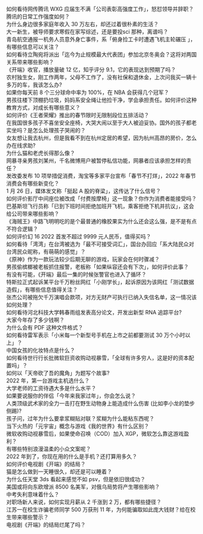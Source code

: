 如何看待网传腾讯 WXG 应届生不满「公司表彰高强度工作」，怒怼领导并辞职？腾讯的日常工作强度如何？  
为什么身边很多家庭年收入 30 万左右，却还过着很朴素的生活？  
大一新生，被导师要求寒假在家写综述，还是要投sci 那种，离谱吗？  
青岛航空通报一机务人员意外身亡事件，系「俯身捡工卡时遭遇飞机主轮碾压 」，有哪些信息可以关注？  
如何看待立陶宛将派出「迄今为止规模最大代表团」参加北京冬奥会？这将对两国关系带来哪些影响？  
《开端》收官，播放量破 12 亿，知乎评分 9.1，它的表现达到预期了吗？  
农村独生女，刚工作两年，父母不工作了，没有社保和退休金，上次问我买一辆十多万的车，我该怎么办?  
如果你每天前 8 个三分球命中率为 100%，在 NBA 会获得几个冠军？  
男孩往楼下顶棚扔垃圾，妈妈系安全绳让他捡干净，学会承担责任。如何评价这种教育方式，对成长有哪些意义？  
如何评价《王者荣耀》推出的春节限时无限制段位五排活动？  
在我国很多孩子不喜坐安全座椅，大哭大闹以至于大人被迫妥协。国外的孩子都老实坐吗？是怎么处理孩子哭闹的？  
女友想让我去杭州，但是我看不到在杭州定居的希望，因为杭州高昂的房价，怎么办在线求助?  
为什么猫和老虎长得那么像？  
网暴寻亲男孩刘某州，千名微博用户被暂停私信功能，网暴者应该承担怎样的责任？  
发改委发布 10 项举措促消费，淘宝等多家平台宣布「春节不打烊」，2022 年春节消费会有哪些新变化？  
1 月 26 日，媒体发文称「挺起 A 股的脊梁」，这传达了什么信号？  
如何评价影厅中间座位被改成「付费按摩椅」这一现象？你作为消费者能接受吗？  
巴基斯坦飞行员称「已到下班时间拒绝加班开飞机，乘客拒绝下机并抗议」，这会给公司带来哪些影响？  
《海贼王》中路飞明明吃的是个最普通的橡胶果实为什么还会这么强，是不是有点不符合逻辑？  
如何评价幻 16 2022 首发不超过 9999 元人民币，值得买吗？  
如何看待「湾湾」在台湾被选为「最不可接受词汇」，国台办回应「系大陆民众对台湾民众昵称，有萌萌的感觉」？  
《原神》作为一款玩法较少后期无聊的游戏，玩家会在何时骤减？  
男孩偷槟榔被老板抓住报警，老板称「如果纵容还会有下次」，如何评价此事？  
有没有可能，《开端》最后一集的时候张警官也进入了循环？  
特斯拉正式起诉某平台千万粉丝网红「小刚学长」，起诉原因为该网红「测试数据造假」，有哪些信息值得关注？  
张杰公司被拖欠千万演唱会款项，对方无财产可执行已纳入失信名单，这一情况该如何处理？  
如何看待河北科技大学韩春雨组发表高分论文，开发出新型 RNA 追踪平台?  
大家今年存了多少钱啊？  
为什么会有 PDF 这种文件格式？  
如何看待雷军表示「小米每一个新型号手机在上市之前都要测试 30 万个小时以上」？  
中国女孩的化妆特点是什么？  
如何看待世行行长批微软巨资收购动视暴雪，「全球有许多穷人，这是好的资本配置吗」？  
如何以「天帝砍了吾的魔角」为题写个故事?  
2022 年，第一台游戏主机选什么？  
大学老师的工资待遇大多是什么水平？  
如果要说服你的伴侣「今年来我家过年」，你会怎么说？  
人类顶级武术家的全力一击打在野生动物身上能造成什么伤害 (比如李小龙的垫步侧踢)?  
孩子问，过年为什么要拿浆糊贴对联？浆糊为什么能粘东西呢？  
当下火热的「元宇宙」概念与游戏《我的世界》有什么区别？  
微软收购动视暴雪后，如果使命召唤（COD）加入 XGP，微软怎么靠这游戏盈利？  
有哪些特别浪漫温柔的小众文案呢？  
2022 年到了，你现在用的什么是手机？还打算用多久？  
如何评价电视剧《开端》的结局？  
猫是怎么做到一天睡很久，却还是可以睡着？  
为什么任天堂 3ds 看起来感觉不如 psv，但是依旧很成功？  
美国或将向东欧增派 8500 名美军，对俄乌局势将产生哪些影响？  
中考失利意味着什么？  
对职场新人来说，如何实现月薪从 2 千涨到 2 万，都有哪些捷径？  
江苏一在校生诈骗老师同学 500 万获刑 11 年，为何能骗取如此庞大钱财？给在校生带来哪些警示？  
电视剧《开端》的结局烂尾了吗？  
